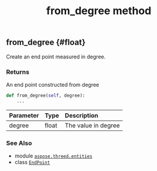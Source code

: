 ﻿---
title: from_degree method
second_title: Aspose.3D for Python via .NET API References
description: 
type: docs
weight: 20
url: /aspose.threed.entities/endpoint/from_degree/
is_root: false
---

## from_degree {#float}

Create an end point measured in degree.


### Returns 


An end point constructed from degree


```python
def from_degree(self, degree):
    ...
```


| Parameter | Type | Description |
| :- | :- | :- |
| degree | float | The value in degree |



### See Also
* module [`aspose.threed.entities`](../../)
* class [`EndPoint`](/3d/python-net/aspose.threed.entities/endpoint)
